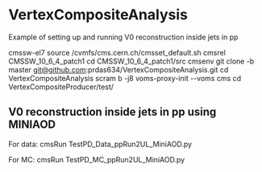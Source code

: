 # VertexCompositeAnalysis

Example of setting up and running V0 reconstruction inside jets in pp

cmssw-el7
source /cvmfs/cms.cern.ch/cmsset_default.sh
cmsrel CMSSW_10_6_4_patch1
cd CMSSW_10_6_4_patch1/src
cmsenv
git clone -b master git@github.com:prdas634/VertexCompositeAnalysis.git
cd VertexCompositeAnalysis
scram b -j8
voms-proxy-init --voms cms
cd VertexCompositeProducer/test/

## V0 reconstruction inside jets in pp using MINIAOD

For data:
cmsRun TestPD_Data_ppRun2UL_MiniAOD.py 

For MC:
cmsRun TestPD_MC_ppRun2UL_MiniAOD.py